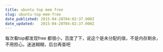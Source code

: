 ```yaml
---
title: ubuntu top mem free
slug: ubuntu-top-mem-free
date_published: 2015-04-28T04:02:37.000Z
date_updated:   2015-04-28T04:02:37.000Z
---
```


每次看top都发现free 都很小，百度了下，说这个是未分配的值，不是内存剩余，不用担心。迷迷糊糊，后台再查吧

